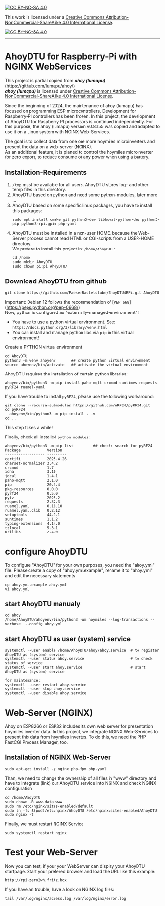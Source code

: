 [![CC BY-NC-SA 4.0][cc-by-nc-sa-shield]][cc-by-nc-sa]

This work is licensed under a
[Creative Commons Attribution-NonCommercial-ShareAlike 4.0 International License][cc-by-nc-sa].

[![CC BY-NC-SA 4.0][cc-by-nc-sa-image]][cc-by-nc-sa]

[cc-by-nc-sa]: https://creativecommons.org/licenses/by-nc-sa/4.0/deed.de
[cc-by-nc-sa-image]: https://licensebuttons.net/l/by-nc-sa/4.0/88x31.png
[cc-by-nc-sa-shield]: https://img.shields.io/badge/License-CC%20BY--NC--SA%204.0-lightgrey.svg

---
# AhoyDTU for Raspberry-Pi with NGINX WebServices

This project is partial copied from ***ahoy (lumapu)*** (https://github.com/lumapu/ahoy/)  
***ahoy (lumapu)*** is licensed under
[Creative Commons Attribution-NonCommercial-ShareAlike 4.0 International License][cc-by-nc-sa].

Since the beginning of 2024, the maintenance of ahoy (lumapu) has focused on programming ESP microcontrollers.
Development for Raspberry-PI controllers has been frozen. 
In this project, the development of AhoyDTU for Raspberry PI processors is continued independently.
For this purpose, the ahoy (lumapu) version v0.8.155 was copied and adapted to use it on a Linux system with NGINX Web-Services.

The goal is to collect data from one ore more hoymiles microinverters and present the data on a web-server (NGINX).  
As an additional feature, it is planed to control the hoymiles microinverter for zero export, to reduce consume of any power when using a battery.

## Installation-Requirements
1. `/tmp` must be available for all users. AhoyDTU stores log- and other temp files in this directory.
2. AhoyDTU based on python and need some python-modules, later more ...
3. AhoyDTU based on some specific linux packages, you have to install this packages:
   ```code
   sudo apt install cmake git python3-dev libboost-python-dev python3-pip python3-rpi.gpio php-yaml
   ```
4. AhoyDTU must be installed in a non-user HOME, because the Web-Server process cannot read HTML or CGI-scripts from a USER-HOME directory.  
   We prefere to install this project in: `/home/AhoyDTU` :
   ```code
   cd /home
   sudo mkdir AhoyDTU
   sudo chown pi:pi AhoyDTU/
   ```

## Download AhoyDTU from github
```code
git clone https://github.com/PaeserBastelstube/AhoyDTU4RPi.git AhoyDTU
```

Important: Debian 12 follows the recommendation of [`PEP 668`]
(https://peps.python.org/pep-0668/)  
Now, python is configured as "externally-managed-environment" !
- You have to use a python virtual environment. See: `https://docs.python.org/3/library/venv.html`
- You can install and manage python libs via `pip` in this virtual environment!

Create a PYTHON virtual environment
```code
cd AhoyDTU
python3 -m venv ahoyenv       ## create python virtual environment
source ahoyenv/bin/activate   ## activate the virtual environment
```

AhoyDTU requires the installation of certain python libraries:
```code
ahoyenv/bin/python3 -m pip install paho-mqtt crcmod suntimes requests pyRF24 ruamel-yaml
```

If you have trouble to install `pyRF24`, please use the following workaround:
```code
git clone --recurse-submodules https://github.com/nRF24/pyRF24.git
cd pyRF24
  ahoyenv/bin/python3 -m pip install . -v
cd ..
```
This step takes a while!


Finally, check all installed `python modules`:
```code
ahoyenv/bin/python3 -m pip list         ## check: search for pyRF24
Package            Version
------------------ ---------
certifi            2025.4.26
charset-normalizer 3.4.2
crcmod             1.7
idna               3.10
jdcal              1.4.1
paho-mqtt          2.1.0
pip                20.3.4
pkg-resources      0.0.0
pyrf24             0.5.0
pytz               2025.2
requests           2.32.3
ruamel.yaml        0.18.10
ruamel.yaml.clib   0.2.12
setuptools         44.1.1
suntimes           1.1.2
typing-extensions  4.14.0
tzlocal            5.3.1
urllib3            2.4.0
```

# configure AhoyDTU
To configure "AhoyDTU" for your own purposes, you need the "ahoy.yml" file.
Please create a copy of "ahoy.yml.example", rename it to "ahoy.yml" and edit the necessary statements
```code
cp ahoy.yml.example ahoy.yml
vi ahoy.yml
```

## start AhoyDTU manualy
```code
cd ahoy
/home/AhoyDTU/ahoyenv/bin/python3 -um hoymiles --log-transactions --verbose  --config ahoy.yml
```

## start AhoyDTU as user (system) service
```code
systemctl --user enable /home/AhoyDTU/ahoy/ahoy.service  # to register AhoyDTU as (system) service
systemctl --user status ahoy.service                     # to check status of service
systemctl --user start ahoy.service                      # start AhoyDTU as (system) service

for maintenance:
systemctl --user restart ahoy.service
systemctl --user stop ahoy.service
systemctl --user disable ahoy.service
```


# Web-Server (NGINX)
Ahoy on ESP8266 or ESP32 includes its own web server for presentation hoymiles inverter data.
In this project, we integrate NGINX Web-Services to present this data from hoymiles invertes.
To do this, we need the PHP FastCGI Process Manager, too.

## Installation of NGINX Web-Server
```code
sudo apt-get install -y nginx php-fpm php-yaml
```

Than, we need to change the ownership of all files in "www" directory and have
to integrate (link) our AhoyDTU service into NGINX and check NGINX configuration
```code
cd /home/AhoyDTU
sudo chown -R www-data www
sudo rm /etc/nginx/sites-enabled/default
sudo ln -fs $(pwd)/etc/nginx/AhoyDTU /etc/nginx/sites-enabled/AhoyDTU
sudo nginx -t
```

Finally, we must restart NGINX Service
```code
sudo systemctl restart nginx
```

# Test your Web-Server
Now you can test, if your your WebServer can display your AhoyDTU startpage. Start your prefered browser and load the URL like this example:
```code
http://rpi-zero2wh.fritz.box
```

If you have an trouble, have a look on NGINX log files:
```code
tail /var/log/nginx/access.log /var/log/nginx/error.log
```

